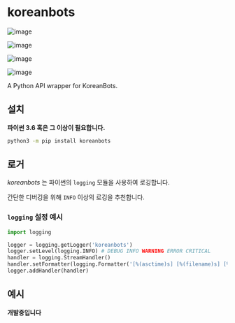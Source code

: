 koreanbots
==========

![image](https://img.shields.io/pypi/v/koreanbots.svg%0A%20:target:%20https://pypi.org/project/koreanbots/%0A%20:alt:%20PyPI)

![image](https://img.shields.io/pypi/pyversions/koreanbots.svg%0A%20:target:%20https://pypi.org/project/koreanbots/%0A%20:alt:%20PyPI%20-%20Python%20Version)

![image](https://img.shields.io/github/license/koreanbots/py-sdk.svg%0A%20:target:%20https://github.com/koreanbots/py-sdk/%0A%20:alt:%20GitHub)

![image](https://img.shields.io/pypi/dm/koreanbots.svg%0A%20:target:%20https://pypi.org/project/koreanbots/%0A%20:alt:%20PyPI%20-%20Downloads)

A Python API wrapper for KoreanBots.

설치
----

**파이썬 3.6 혹은 그 이상이 필요합니다.**

```sh
python3 -m pip install koreanbots
```

로거
----

*koreanbots* 는 파이썬의 `logging` 모듈을 사용하여 로깅합니다.

간단한 디버깅을 위해 `INFO` 이상의 로깅을 추천합니다.

### `logging` 설정 예시

```python
import logging

logger = logging.getLogger('koreanbots')
logger.setLevel(logging.INFO) # DEBUG INFO WARNING ERROR CRITICAL
handler = logging.StreamHandler()
handler.setFormatter(logging.Formatter('[%(asctime)s] [%(filename)s] [%(name)s:%(module)s] [%(levelname)s]: %(message)s'))
logger.addHandler(handler)
```

예시
----

**개발중입니다**